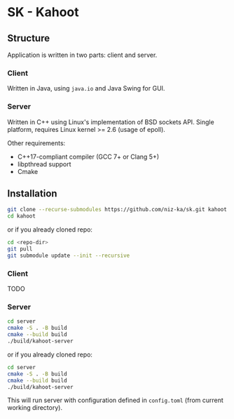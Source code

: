 # SK - Kahoot

## Structure

Application is written in two parts: client and server.

### Client

Written in Java, using `java.io` and Java Swing for GUI.


### Server

Written in C++ using Linux's implementation of BSD sockets API.
Single platform, requires Linux kernel >= 2.6 (usage of epoll).

Other requirements:

- C++17-compliant compiler (GCC 7+ or Clang 5+)
- libpthread support
- Cmake

## Installation

```bash
git clone --recurse-submodules https://github.com/niz-ka/sk.git kahoot
cd kahoot
```
or if you already cloned repo:

```bash
cd <repo-dir>
git pull
git submodule update --init --recursive
```

### Client

TODO

### Server

```bash
cd server
cmake -S . -B build
cmake --build build
./build/kahoot-server
```

or if you already cloned repo:

```bash
cd server
cmake -S . -B build
cmake --build build
./build/kahoot-server
```

This will run server with configuration defined in `config.toml` (from current working directory).

